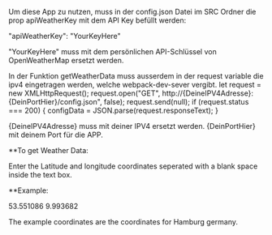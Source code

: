 Um diese App zu nutzen, muss in der config.json Datei im SRC Ordner die prop apiWeatherKey mit dem API Key befüllt werden:

"apiWeatherKey": "YourKeyHere"

"YourKeyHere" muss mit dem persönlichen API-Schlüssel von OpenWeatherMap ersetzt werden.

In der Funktion getWeatherData muss ausserdem in der request variable die ipv4 eingetragen werden, welche webpack-dev-sever vergibt.
let request = new XMLHttpRequest();
      request.open("GET", http://{DeineIPV4Adresse}:{DeinPortHier}/config.json", false);
      request.send(null);
      if (request.status === 200) {
        configData = JSON.parse(request.responseText);
      }

{DeineIPV4Adresse} muss mit deiner IPV4 ersetzt werden.
{DeinPortHier} mit deinem Port für die APP.

**To get Weather Data:

Enter the Latitude and longitude coordinates seperated with a blank space inside the text box.

**Example:

53.551086 9.993682

The example coordinates are the coordinates for Hamburg germany.



